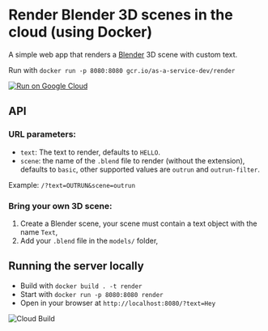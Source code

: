 # Render Blender 3D scenes in the cloud (using Docker)

A simple web app that renders a [Blender](http://www.blender.org/) 3D scene with custom text.

Run with `docker run -p 8080:8080 gcr.io/as-a-service-dev/render`

[![Run on Google Cloud](https://storage.googleapis.com/cloudrun/button.svg)](https://deploy.cloud.run)

## API

### URL parameters:

* `text`: The text to render, defaults to `HELLO`.
* `scene`: the name of the `.blend` file to render (without the extension), defaults to `basic`, other supported values are `outrun` and `outrun-filter`.

Example: `/?text=OUTRUN&scene=outrun`

### Bring your own 3D scene:

1. Create a Blender scene, your scene must contain a text object with the name `Text`,
2. Add your `.blend` file in the `models/` folder,

## Running the server locally

* Build with `docker build . -t render`
* Start with `docker run -p 8080:8080 render`
* Open in your browser at `http://localhost:8080/?text=Hey`

![Cloud Build](https://badger-l7zawt5jsq-uw.a.run.app/build/status?project=as-a-service-dev&id=c19e0b78-b8f0-4ff2-bccb-9b694837d0fc)
